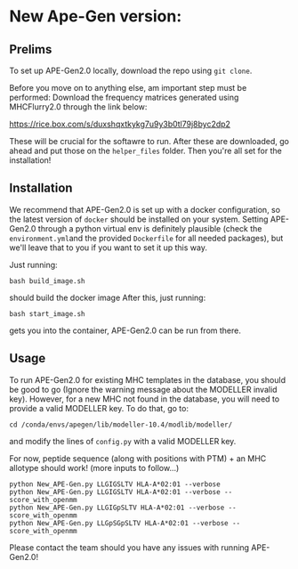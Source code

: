 # New Ape-Gen version:

## Prelims

To set up APE-Gen2.0 locally, download the repo using `git clone`.

Before you move on to anything else, am important step must be performed: Download the frequency matrices generated using MHCFlurry2.0 through the link below:

https://rice.box.com/s/duxshqxtkykg7u9y3b0tl79j8byc2dp2

These will be crucial for the softawre to run. After these are downloaded, go ahead and put those on the `helper_files` folder. Then you're all set for the installation!

## Installation

We recommend that APE-Gen2.0 is set up with a docker configuration, so the latest version of `docker` should be installed on your system. Setting APE-Gen2.0 through a python virtual env is definitely plausible (check the `environment.yml`and the provided `Dockerfile` for all needed packages), but we'll leave that to you if you want to set it up this way. 

Just running:
```
bash build_image.sh
```

should build the docker image After this, just running:
```
bash start_image.sh
```

gets you into the container, APE-Gen2.0 can be run from there. 

## Usage

To run APE-Gen2.0 for existing MHC templates in the database, you should be good to go (Ignore the warning message about the MODELLER invalid key). However, for a new MHC not found in the database, you will need to provide a valid MODELLER key. To do that, go to:

```
cd /conda/envs/apegen/lib/modeller-10.4/modlib/modeller/
```

and modify the lines of `config.py` with a valid MODELLER key.

For now, peptide sequence (along with positions with PTM) + an MHC allotype should work! (more inputs to follow...)

```
python New_APE-Gen.py LLGIGSLTV HLA-A*02:01 --verbose
python New_APE-Gen.py LLGIGSLTV HLA-A*02:01 --verbose --score_with_openmm
python New_APE-Gen.py LLGIGpSLTV HLA-A*02:01 --verbose --score_with_openmm
python New_APE-Gen.py LLGpSGpSLTV HLA-A*02:01 --verbose --score_with_openmm
```

Please contact the team should you have any issues with running APE-Gen2.0!